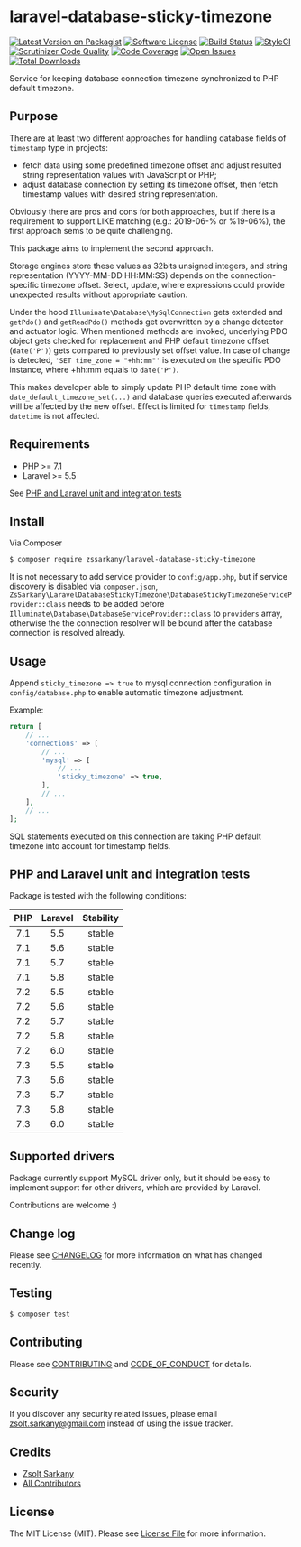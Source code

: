 # laravel-database-sticky-timezone

[![Latest Version on Packagist][ico-version]][link-packagist]
[![Software License][ico-license]](LICENSE.md)
[![Build Status][ico-travis]][link-travis]
[![StyleCI][ico-styleci]][link-styleci]
[![Scrutinizer Code Quality][ico-scrutinizer-quality]][link-scrutinizer]
[![Code Coverage][ico-scrutinizer-coverage]][link-scrutinizer]
[![Open Issues][ico-issues]][link-issues]
[![Total Downloads][ico-downloads]][link-downloads]

Service for keeping database connection timezone synchronized to PHP default timezone.

## Purpose

There are at least two different approaches for handling database fields of
`timestamp` type in projects:

- fetch data using some predefined timezone offset and adjust resulted string
  representation values with JavaScript or PHP;
- adjust database connection by setting its timezone offset, then fetch timestamp
  values with desired string representation.

Obviously there are pros and cons for both approaches, but if there is a
requirement to support LIKE matching (e.g.: 2019-06-% or %19-06%), the first
approach sems to be quite challenging.

This package aims to implement the second approach.

Storage engines store these values as 32bits unsigned integers, and string
representation (YYYY-MM-DD HH:MM:SS) depends on the connection-specific timezone
offset. Select, update, where expressions could provide unexpected results without
appropriate caution.

Under the hood `Illuminate\Database\MySqlConnection` gets extended and `getPdo()`
and `getReadPdo()` methods get overwritten by a change detector and actuator logic.
When mentioned methods are invoked, underlying PDO object gets checked for
replacement and PHP default timezone offset (`date('P')`) gets compared to
previously set offset value. In case of change is detected, `'SET time_zone = "+hh:mm"'`
is executed on the specific PDO instance, where +hh:mm equals to `date('P')`.

This makes developer able to simply update PHP default time zone with
`date_default_timezone_set(...)` and database queries executed afterwards
will be affected by the new offset. Effect is limited for `timestamp` fields,
`datetime` is not affected.

## Requirements

- PHP >= 7.1
- Laravel >= 5.5

See [PHP and Laravel unit and integration tests](#php-and-laravel-unit-and-integration-tests)

## Install

Via Composer

``` bash
$ composer require zssarkany/laravel-database-sticky-timezone
```

It is not necessary to add service provider to `config/app.php`, but if service
discovery is disabled via `composer.json`,
`ZsSarkany\LaravelDatabaseStickyTimezone\DatabaseStickyTimezoneServiceProvider::class`
needs to be added before `Illuminate\Database\DatabaseServiceProvider::class` to
`providers` array, otherwise the the connection resolver will be bound after
the database connection is resolved already.

## Usage

Append `sticky_timezone => true` to mysql connection configuration in
`config/database.php` to enable automatic timezone adjustment.

Example:
``` php
return [
    // ...
    'connections' => [
        // ...
        'mysql' => [
            // ...
            'sticky_timezone' => true,
        ],
        // ...
    ],
    // ...
];
```

SQL statements executed on this connection are taking PHP default timezone
into account for timestamp fields.

## PHP and Laravel unit and integration tests

Package is tested with the following conditions:

|PHP|Laravel|Stability|
|:-:|:-:|:-:|
|7.1|5.5|stable|
|7.1|5.6|stable|
|7.1|5.7|stable|
|7.1|5.8|stable|
|7.2|5.5|stable|
|7.2|5.6|stable|
|7.2|5.7|stable|
|7.2|5.8|stable|
|7.2|6.0|stable|
|7.3|5.5|stable|
|7.3|5.6|stable|
|7.3|5.7|stable|
|7.3|5.8|stable|
|7.3|6.0|stable|

## Supported drivers

Package currently support MySQL driver only, but it should be easy to implement
support for other drivers, which are provided by Laravel.

Contributions are welcome :)

## Change log

Please see [CHANGELOG](CHANGELOG.md) for more information on what has changed recently.

## Testing

``` bash
$ composer test
```

## Contributing

Please see [CONTRIBUTING](CONTRIBUTING.md) and [CODE_OF_CONDUCT](CODE_OF_CONDUCT.md) for details.

## Security

If you discover any security related issues, please email zsolt.sarkany@gmail.com instead of using the issue tracker.

## Credits

- [Zsolt Sarkany][link-author]
- [All Contributors][link-contributors]

## License

The MIT License (MIT). Please see [License File](LICENSE.md) for more information.

[ico-version]: https://img.shields.io/packagist/v/zssarkany/laravel-database-sticky-timezone.svg?style=flat-square
[ico-license]: https://img.shields.io/badge/license-MIT-brightgreen.svg?style=flat-square
[ico-travis]: https://img.shields.io/travis/com/zssarkany/laravel-database-sticky-timezone/master.svg?style=flat-square
[ico-styleci]: https://github.styleci.io/repos/190005727/shield?branch=master
[ico-scrutinizer-quality]: https://scrutinizer-ci.com/g/zssarkany/laravel-database-sticky-timezone/badges/quality-score.png?b=master
[ico-scrutinizer-coverage]: https://scrutinizer-ci.com/g/zssarkany/laravel-database-sticky-timezone/badges/coverage.png?b=master
[ico-issues]: https://img.shields.io/github/issues-raw/zssarkany/laravel-database-sticky-timezone.svg?style=flat-square
[ico-downloads]: https://img.shields.io/packagist/dt/zssarkany/laravel-database-sticky-timezone.svg?style=flat-square

[link-packagist]: https://packagist.org/packages/zssarkany/laravel-database-sticky-timezone
[link-travis]: https://travis-ci.com/zssarkany/laravel-database-sticky-timezone
[link-styleci]: https://github.styleci.io/repos/190005727
[link-scrutinizer]: https://scrutinizer-ci.com/g/zssarkany/laravel-database-sticky-timezone/?branch=master
[link-issues]: https://github.com/zssarkany/laravel-database-sticky-timezone/issues
[link-downloads]: https://packagist.org/packages/zssarkany/laravel-database-sticky-timezone
[link-author]: https://github.com/zssarkany
[link-contributors]: ../../contributors

